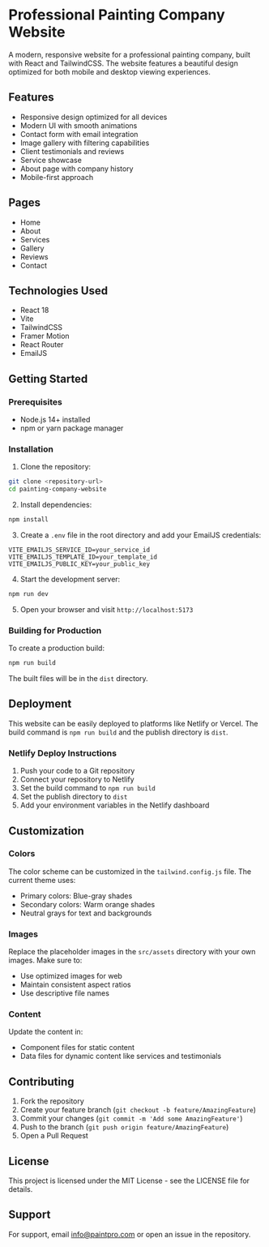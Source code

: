 # Professional Painting Company Website

A modern, responsive website for a professional painting company, built with React and TailwindCSS. The website features a beautiful design optimized for both mobile and desktop viewing experiences.

## Features

- Responsive design optimized for all devices
- Modern UI with smooth animations
- Contact form with email integration
- Image gallery with filtering capabilities
- Client testimonials and reviews
- Service showcase
- About page with company history
- Mobile-first approach

## Pages

- Home
- About
- Services
- Gallery
- Reviews
- Contact

## Technologies Used

- React 18
- Vite
- TailwindCSS
- Framer Motion
- React Router
- EmailJS

## Getting Started

### Prerequisites

- Node.js 14+ installed
- npm or yarn package manager

### Installation

1. Clone the repository:
```bash
git clone <repository-url>
cd painting-company-website
```

2. Install dependencies:
```bash
npm install
```

3. Create a `.env` file in the root directory and add your EmailJS credentials:
```env
VITE_EMAILJS_SERVICE_ID=your_service_id
VITE_EMAILJS_TEMPLATE_ID=your_template_id
VITE_EMAILJS_PUBLIC_KEY=your_public_key
```

4. Start the development server:
```bash
npm run dev
```

5. Open your browser and visit `http://localhost:5173`

### Building for Production

To create a production build:

```bash
npm run build
```

The built files will be in the `dist` directory.

## Deployment

This website can be easily deployed to platforms like Netlify or Vercel. The build command is `npm run build` and the publish directory is `dist`.

### Netlify Deploy Instructions

1. Push your code to a Git repository
2. Connect your repository to Netlify
3. Set the build command to `npm run build`
4. Set the publish directory to `dist`
5. Add your environment variables in the Netlify dashboard

## Customization

### Colors

The color scheme can be customized in the `tailwind.config.js` file. The current theme uses:

- Primary colors: Blue-gray shades
- Secondary colors: Warm orange shades
- Neutral grays for text and backgrounds

### Images

Replace the placeholder images in the `src/assets` directory with your own images. Make sure to:

- Use optimized images for web
- Maintain consistent aspect ratios
- Use descriptive file names

### Content

Update the content in:

- Component files for static content
- Data files for dynamic content like services and testimonials

## Contributing

1. Fork the repository
2. Create your feature branch (`git checkout -b feature/AmazingFeature`)
3. Commit your changes (`git commit -m 'Add some AmazingFeature'`)
4. Push to the branch (`git push origin feature/AmazingFeature`)
5. Open a Pull Request

## License

This project is licensed under the MIT License - see the LICENSE file for details.

## Support

For support, email info@paintpro.com or open an issue in the repository.
